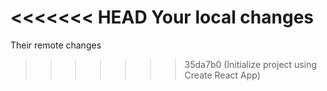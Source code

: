 <<<<<<< HEAD
Your local changes
=======
Their remote changes
>>>>>>> 35da7b0 (Initialize project using Create React App)
